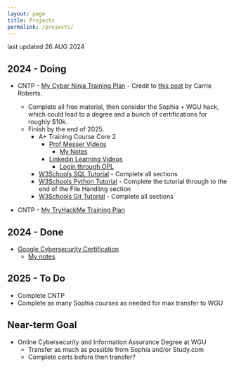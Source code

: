 ```yaml
---
layout: page
title: Projects
permalink: /projects/
---
```

last updated 26 AUG 2024

## 2024 - Doing
- CNTP - [My Cyber Ninja Training Plan](https://1drv.ms/x/s!Apounr3vgj6XhJ89Nv5Wy5N_PZGGmg?e=egYYEJ) - Credit to [this post](https://www.blackhillsinfosec.com/from-high-school-to-cyber-ninja/) by Carrie Roberts.
    - Complete all free material, then consider the Sophia + WGU hack, which could lead to a degree and a bunch of certifications for roughly $10k. 
    - Finish by the end of 2025.
        - A+ Training Course Core 2
            - [Prof Messer Videos](https://www.professormesser.com/free-a-plus-training/220-1102/220-1102-video/220-1102-training-course/)
                - [My Notes](https://1dgk.github.io/2024/08/28/comptia-a-plus-core-2.html)
            - [Linkedin Learning Videos](https://www.linkedin.com/learning/)
                - [Login through OPL](https://www.linkedin.com/learning-login/go/ottawa)
        - [W3Schools SQL Tutorial](https://www.w3schools.com/sql/default.asp) - Complete all sections
        - [W3Schools Python Tutorial](https://www.w3schools.com/python/default.asp) - Complete the tutorial through to the end of the File Handling section
        - [W3Schools Git Tutorial](https://www.w3schools.com/git/default.asp) - Complete all sections

- CNTP - [My TryHackMe Training Plan](https://1drv.ms/x/s!Apounr3vgj6XhJ87lrVxZ8GCfOyDqw?e=Sp9qc5)

## 2024 - Done
- [Google Cybersecurity Certification](https://grow.google/certificates/cybersecurity/)
    - [My notes](https://1dgk.github.io/2024/01/24/gcc-course-index.html)

## 2025 - To Do
- Complete CNTP
- Complete as many Sophia courses as needed for max transfer to WGU

## Near-term Goal
- Online Cybersecurity and Information Assurance Degree at WGU
    - Transfer as much as possible from Sophia and/or Study.com
    - Complete certs before then transfer?
